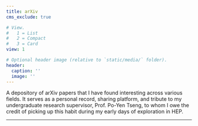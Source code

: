 ```yaml
---
title: arXiv
cms_exclude: true

# View.
#   1 = List
#   2 = Compact
#   3 = Card
view: 1

# Optional header image (relative to `static/media/` folder).
header:
  caption: ''
  image: ''
---
```


A depository of arXiv papers that I have found interesting across various fields. It serves as a personal record, sharing platform, and tribute to my undergraduate research supervisor, Prof. Po-Yen Tseng, to whom I owe the credit of picking up this habit during my early days of exploration in HEP.  

******


